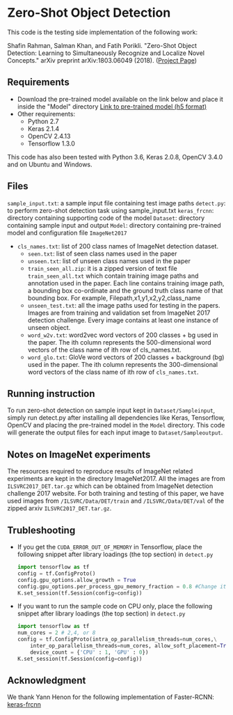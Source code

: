 # Zero-Shot Object Detection

This code is the testing side implementation of the following work:

Shafin Rahman, Salman Khan, and Fatih Porikli. 
"Zero-Shot Object Detection: Learning to Simultaneously Recognize and Localize Novel Concepts." 
arXiv preprint arXiv:1803.06049 (2018). ([Project Page](https://salman-h-khan.github.io/ProjectPages/ZSD_Arxiv18.html))


## Requirements
* Download the pre-trained model available on the link below and place it inside the "Model" directory
[Link to pre-trained model (h5 format)](https://www.dropbox.com/s/v6ueoa1g19bddao/model_frcnn.hdf5?dl=0) 
* Other requirements:
	- Python 2.7 
	- Keras 2.1.4
	- OpenCV 2.4.13
	- Tensorflow 1.3.0

This code has also been tested with Python 3.6, Keras 2.0.8, OpenCV 3.4.0 and on Ubuntu and Windows.


## Files
`sample_input.txt`: a sample input file containing test image paths
`detect.py`: to perform zero-shot detection task using sample_input.txt
`keras_frcnn`: directory containing supporting code of the model
`Dataset`: directory containing sample input and output
`Model`: directory containing pre-trained model and configuration file
`ImageNet2017`
  - `cls_names.txt`: list of 200 class names of ImageNet detection dataset.
	- `seen.txt`: list of seen class names used in the paper
	- `unseen.txt`: list of unseen class names used in the paper
	- `train_seen_all.zip`: it is a zipped version of text file `train_seen_all.txt` which contain training image paths and annotation used in the paper. Each line contains training image path, a bounding box co-ordinate and the ground truth class name of that bounding box.
		For example, Filepath,x1,y1,x2,y2,class_name
	- `unseen_test.txt`: all the image paths used for testing in the papers. Images are from training and validation set from ImageNet 2017 detection challenge. Every image contains at least one instance of unseen object.
	- `word_w2v.txt`: word2vec word vectors of 200 classes + bg used in the paper. The ith column represents the 500-dimensional word vectors of the class name of ith row of cls_names.txt.
	- `word_glo.txt`: GloVe word vectors of 200 classes + background (bg) used in the paper. The ith column represents the 300-dimensional word vectors of the class name of ith row of `cls_names.txt`.
	

## Running instruction
To run zero-shot detection on sample input kept in `Dataset/Sampleinput`, simply run detect.py after installing all dependencies like Keras, Tensorflow, OpenCV and placing the pre-trained model in the `Model` directory. This code will generate the output files for each input image to `Dataset/Sampleoutput`.

## Notes on ImageNet experiments
The resources required to reproduce results of ImageNet related experiments are kept in the directory ImageNet2017. All the images are from `ILSVRC2017_DET.tar.gz` which can be obtained from ImageNet detection challenge 2017 website. For both training and testing of this paper, we have used images from `/ILSVRC/Data/DET/train` and `/ILSVRC/Data/DET/val` of the zipped arxiv `ILSVRC2017_DET.tar.gz`.


## Trubleshooting
* If you get the `CUDA_ERROR_OUT_OF_MEMORY` in Tensorflow, place the following snippet after library loadings (the top section) in `detect.py`
	```python
	import tensorflow as tf 
	config = tf.ConfigProto()
	config.gpu_options.allow_growth = True
	config.gpu_options.per_process_gpu_memory_fraction = 0.8 #Change it to suit your GPU load
	K.set_session(tf.Session(config=config)) 
	```
	
* If you want to run the sample code on CPU only, place the following snippet after library loadings (the top section) in `detect.py`
	```python
	import tensorflow as tf 
	num_cores = 2 # 2,4, or 8
	config = tf.ConfigProto(intra_op_parallelism_threads=num_cores,\
        inter_op_parallelism_threads=num_cores, allow_soft_placement=True,\
        device_count = {'CPU' : 1, 'GPU' : 0})
	K.set_session(tf.Session(config=config))
	```

## Acknowledgment
We thank Yann Henon for the following implementation of Faster-RCNN: [keras-frcnn](https://github.com/yhenon/keras-frcnn)
